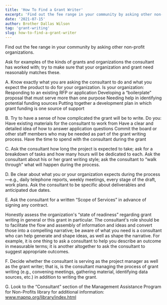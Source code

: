 ```yaml
---
title: 'How To Find a Grant Writer'
excerpt: 'Find out the fee range in your community by asking other non-profit organizations.'
date: '2021-07-15'
author: Brother Dallas Wilson
tag: 'grant-writing'
slug: how-to-find-a-grant-writer
---
```


Find out the fee range in your community by asking other non-profit organizations. 

Ask for examples of the kinds of grants and organizations the consultant has worked with; try to make sure that your organization and grant need reasonably matches these. 

A. Know exactly what you are asking the consultant to do and what you expect the product to do for your organization. Is your organization: 
Responding to an existing RFP or application 
Developing a “boilerplate” proposal that must serve more than one purpose 
Needing help in identifying potential funding sources 
Putting together a development plan in which grant funding is one source of support

B. Try to have a sense of how complicated the grant will be to write. Do you: 
Have existing materials for the consultant to work from 
Have a clear and detailed idea of how to answer application questions 
Commit the board or other staff members who may be needed as part of the grant writing process.  Have the time to spend with the consultant during the grant 

C. Ask the consultant how long the project is expected to take; ask for a breakdown of tasks and how many hours will be dedicated to each. Ask the consultant about his or her grant writing style; ask the consultant to “walk through” what will happen during the process. 

D. Be clear about what you or your organization expects during the process—e.g., daily telephone reports, weekly meetings, every stage of the draft, work plans. Ask the consultant to be specific about deliverables and anticipated due dates. 

E. Ask the consultant for a written “Scope of Services” in advance of signing any contract.
 
Honestly assess the organization's “state of readiness” regarding grant writing in general or this grant in particular. The consultant's role should be to facilitate the flow and assembly of information and ideas and convert those into a compelling narrative; be aware of what you need is a consultant who can help generate and shape ideas, as well as shape the narrative. For example, it is one thing to ask a consultant to help you describe an outcome in measurable terms; it is another altogether to ask the consultant to suggest appropriate outcomes. 

F. Decide whether the consultant is serving as the project manager as well as the grant writer; that is, is the consultant managing the process of grant writing (e.g., convening meetings, gathering material, identifying data sources, etc.) in addition to writing the grant. 

G. Look to the “Consultant” section of the Management Assistance Program for Non-Profits    library for additional information: www.mapnp.org/library/index.html 